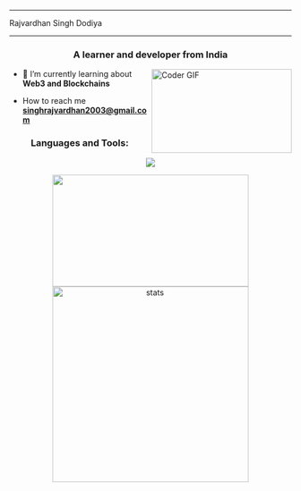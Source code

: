 <!-- <h1 align="center">Hi 👋, I'm Rajvardhan</h1> -->
- - -
  Rajvardhan Singh Dodiya
- - - 

<h3 align="center">A learner and developer from India</h3>
<img alt="Coder GIF" height=150 width=250 align = right src="https://media.tenor.com/2uyENRmiUt0AAAAC/coding.gif" />


- 🌱 I’m currently learning about **Web3 and Blockchains**

-  How to reach me **singhrajvardhan2003@gmail.com**

<!-- - - -
  Rajvardhan Singh Dodiya
- - -  -->


<h3 align="center">Languages and Tools:</h3>

<p align="center">
<img src="https://skillicons.dev/icons?i=solidity,ts,nextjs,rust,appwrite,java,cpp" > <!-- ,react,nodejs,express,js,mongodb,tailwind,vite -->
</p>

<!-- <p> <img align="center" src="https://github-readme-activity-graph.cyclic.app/graph?username=0xRajvardhan&bg_color=050505&color=a694ff&line=9f85ff&point=00ff1e&area=true&hide_border=true" alt="Graph" /></p> -->



<div align='center' width="6rem">
    <img  width="350px" height='200px' src= "https://github-readme-stats.vercel.app/api/top-langs/?username=0xRajvardhan&theme=transparent&layout=compact&langs_count=10&hide=html,pug,python,jupyter%20notebook"/>
<!--     <img  width="300px" height="150px" src="https://github-readme-stats.vercel.app/api?username=0xRajvardhan&theme=jolly&show_icons=true"/> -->
    <img  width="350px"  src="https://github-readme-streak-stats.herokuapp.com?user=0xRajvardhan&theme=transparent&border_radius=5" alt= "stats"/>
</div>

#



<!-- ![](https://github.com/PulkitSinghDev/PulkitSinghDev/blob/main/footer.png) -->
